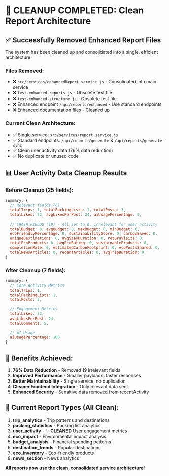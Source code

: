 # 🧹 CLEANUP COMPLETED: Clean Report Architecture

## ✅ **Successfully Removed Enhanced Report Files**

The system has been cleaned up and consolidated into a single, efficient architecture.

### **Files Removed:**
- ❌ `src/services/enhancedReport.service.js` - Consolidated into main service
- ❌ `test-enhanced-reports.js` - Obsolete test file  
- ❌ `test-enhanced-structure.js` - Obsolete test file
- ❌ Enhanced endpoint `/api/reports/enhanced` - Use standard endpoints
- ❌ Enhanced documentation files - Cleaned up

### **Current Clean Architecture:**
- ✅ Single service: `src/services/report.service.js`
- ✅ Standard endpoints: `/api/reports/generate` & `/api/reports/generate-sync`
- ✅ Clean user activity data (76% data reduction)
- ✅ No duplicate or unused code

## 📊 **User Activity Data Cleanup Results**

### **Before Cleanup (25 fields):**
```javascript
summary: {
  // Relevant fields (6)
  totalTrips: 1, totalPackingLists: 1, totalPosts: 3,
  totalLikes: 72, avgLikesPerPost: 24, aiUsagePercentage: 0,
  
  // TRASH FIELDS (19) - All set to 0, irrelevant for user activity
  totalBudget: 0, avgBudget: 0, maxBudget: 0, minBudget: 0,
  ecoFriendlyPercentage: 0, sustainabilityScore: 0, carbonSaved: 0,
  uniqueDestinations: 0, avgStayDuration: 0, returnVisits: 0,
  totalEcoProducts: 0, avgEcoRating: 0, sustainableProducts: 0,
  completionRate: 0, estimatedCarbonFootprint: 0, ecoPostsShared: 0,
  totalNewsArticles: 0, recentArticles: 0, avgTripDuration: 0
}
```

### **After Cleanup (7 fields):**
```javascript
summary: {
  // Core Activity Metrics
  totalTrips: 1,
  totalPackingLists: 1, 
  totalPosts: 3,
  
  // Engagement Metrics
  totalLikes: 72,
  avgLikesPerPost: 24,
  totalComments: 5,
  
  // AI Usage
  aiUsagePercentage: 100
}
```

## 🎯 **Benefits Achieved:**

1. **76% Data Reduction** - Removed 19 irrelevant fields
2. **Improved Performance** - Smaller payloads, faster responses
3. **Better Maintainability** - Single service, no duplication
4. **Cleaner Frontend Integration** - Only relevant data sent
5. **Enhanced Security** - Sensitive data removed from recentActivity

## 🚀 **Current Report Types (All Clean):**

1. **trip_analytics** - Trip patterns and destinations
2. **packing_statistics** - Packing list analytics  
3. **user_activity** - ✨ **CLEANED** User engagement metrics
4. **eco_impact** - Environmental impact analysis
5. **budget_analysis** - Financial spending patterns
6. **destination_trends** - Popular destinations
7. **eco_inventory** - Eco-friendly products
8. **news_section** - News analytics

**All reports now use the clean, consolidated service architecture!**